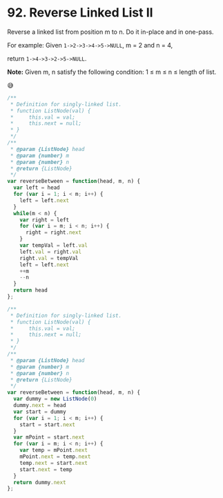 # 92. Reverse Linked List II

Reverse a linked list from position m to n. Do it in-place and in one-pass.

For example:
Given `1->2->3->4->5->NULL`, m = 2 and n = 4,

return `1->4->3->2->5->NULL`.

**Note:**
Given m, n satisfy the following condition:
1 ≤ m ≤ n ≤ length of list.

😅
```javascript
/**
 * Definition for singly-linked list.
 * function ListNode(val) {
 *     this.val = val;
 *     this.next = null;
 * }
 */
/**
 * @param {ListNode} head
 * @param {number} m
 * @param {number} n
 * @return {ListNode}
 */
var reverseBetween = function(head, m, n) {
  var left = head
  for (var i = 1; i < m; i++) {
    left = left.next
  }
  while(m < n) {
    var right = left
    for (var i = m; i < n; i++) {
      right = right.next
    }
    var tempVal = left.val
    left.val = right.val
    right.val = tempVal
    left = left.next
    ++m
    --n
  }
  return head
};
```

```javascript
/**
 * Definition for singly-linked list.
 * function ListNode(val) {
 *     this.val = val;
 *     this.next = null;
 * }
 */
/**
 * @param {ListNode} head
 * @param {number} m
 * @param {number} n
 * @return {ListNode}
 */
var reverseBetween = function(head, m, n) {
  var dummy = new ListNode(0)
  dummy.next = head
  var start = dummy
  for (var i = 1; i < m; i++) {
    start = start.next
  }
  var mPoint = start.next
  for (var i = m; i < n; i++) {
    var temp = mPoint.next
    mPoint.next = temp.next
    temp.next = start.next
    start.next = temp
  }
  return dummy.next
};
```
